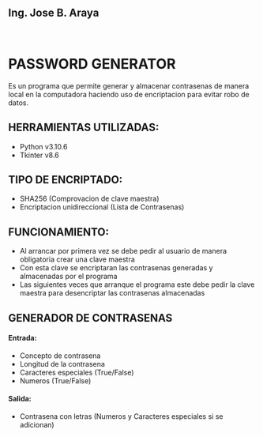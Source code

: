## Ing. Jose B. Araya
<br/>

# PASSWORD GENERATOR 

Es un programa que permite generar y almacenar contrasenas de manera local en la computadora haciendo uso de encriptacion para evitar robo de datos.

## HERRAMIENTAS UTILIZADAS:
- Python v3.10.6
- Tkinter v8.6

## TIPO DE ENCRIPTADO:

- SHA256 (Comprovacion de clave maestra)
- Encriptacion unidireccional (Lista de Contrasenas)

## FUNCIONAMIENTO:

- Al arrancar por primera vez se debe pedir al usuario de manera obligatoria crear una clave maestra
- Con esta clave se encriptaran las contrasenas generadas y almacenadas por el programa
- Las siguientes veces que arranque el programa este debe pedir la clave maestra para desencriptar las contrasenas almacenadas

## GENERADOR DE CONTRASENAS

#### Entrada:
- Concepto de contrasena
- Longitud de la contrasena
- Caracteres especiales (True/False)
- Numeros (True/False)

#### Salida:
- Contrasena con letras (Numeros y Caracteres especiales si se adicionan)

